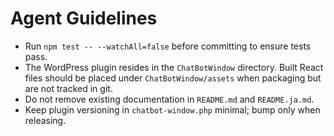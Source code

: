 # Agent Guidelines

- Run `npm test -- --watchAll=false` before committing to ensure tests pass.
- The WordPress plugin resides in the `ChatBotWindow` directory. Built React files should be placed under `ChatBotWindow/assets` when packaging but are not tracked in git.
- Do not remove existing documentation in `README.md` and `README.ja.md`.
- Keep plugin versioning in `chatbot-window.php` minimal; bump only when releasing.

